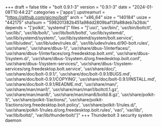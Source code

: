 +++
draft = false
title = "bolt 0.9.1-3"
version = "0.9.1-3"
date = "2024-01-08T10:44:22"
categories = ['apps']
upstreamurl = "https://github.com/gicmo/bolt"
arch = "x86_64"
size = "140184"
usize = "442175"
sha1sum = "598201382b451a98dd2809baf13fa88deb7a26dc"
depends = "['polkit', 'systemd']"
files = "['usr/', 'usr/bin/', 'usr/bin/boltctl', 'usr/lib/', 'usr/lib/bolt/', 'usr/lib/bolt/boltd', 'usr/lib/systemd/', 'usr/lib/systemd/system/', 'usr/lib/systemd/system/bolt.service', 'usr/lib/udev/', 'usr/lib/udev/rules.d/', 'usr/lib/udev/rules.d/90-bolt.rules', 'usr/share/', 'usr/share/dbus-1/', 'usr/share/dbus-1/interfaces/', 'usr/share/dbus-1/interfaces/org.freedesktop.bolt.xml', 'usr/share/dbus-1/system.d/', 'usr/share/dbus-1/system.d/org.freedesktop.bolt.conf', 'usr/share/dbus-1/system-services/', 'usr/share/dbus-1/system-services/org.freedesktop.bolt.service', 'usr/share/doc/', 'usr/share/doc/bolt-0.9.1/', 'usr/share/doc/bolt-0.9.1/BUGS.md', 'usr/share/doc/bolt-0.9.1/COPYING', 'usr/share/doc/bolt-0.9.1/INSTALL.md', 'usr/share/doc/bolt-0.9.1/README.md', 'usr/share/man/', 'usr/share/man/man1/', 'usr/share/man/man1/boltctl.1.gz', 'usr/share/man/man8/', 'usr/share/man/man8/boltd.8.gz', 'usr/share/polkit-1/', 'usr/share/polkit-1/actions/', 'usr/share/polkit-1/actions/org.freedesktop.bolt.policy', 'usr/share/polkit-1/rules.d/', 'usr/share/polkit-1/rules.d/org.freedesktop.bolt.rules', 'var/', 'var/lib/', 'var/lib/boltd/', 'var/lib/thunderbolt/']"
+++
Thunderbolt 3 security system daemon